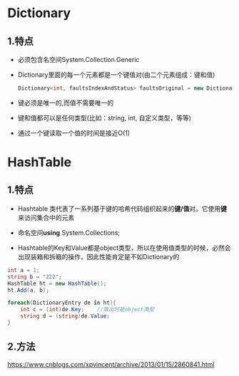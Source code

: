 # Dictionary

 ## 1.特点

* 必须包含名空间System.Collection.Generic

* Dictionary里面的每一个元素都是一个键值对(由二个元素组成：键和值)

  ```C#
  Dictionary<int, faultsIndexAndStatus> faultsOriginal = new Dictionary<int, faultsIndexAndStatus>();
  ```

* 键必须是唯一的,而值不需要唯一的

* 键和值都可以是任何类型(比如：string, int, 自定义类型，等等)

* 通过一个键读取一个值的时间是接近O(1)





# HashTable

## 1.特点

* Hashtable 类代表了一系列基于键的哈希代码组织起来的**键/值**对。它使用**键**来访问集合中的元素

* 命名空间**using** System.Collections;
* Hashtable的Key和Value都是object类型，所以在使用值类型的时候，必然会出现装箱和拆箱的操作，因此性能肯定是不如Dictionary的

```C#
int a = 1;
string b = "222";
HashTable ht = new HashTable();
ht.Add(a, b);	

foreach(DictionaryEntry de in ht){
    int c = (int)de.Key;	//取出时是object类型
    string d = (string)de.Value;
}
```

## 2.方法

https://www.cnblogs.com/xpvincent/archive/2013/01/15/2860841.html